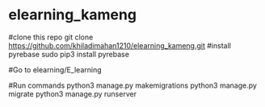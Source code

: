 # elearning_kameng

#clone this repo 
git clone https://github.com/khiladimahan1210/elearning_kameng.git
#install pyrebase sudo pip3 install pyrebase

#Go to elearning/E_learning

#Run commands
python3 manage.py makemigrations 
python3 manage.py migrate
python3 manage.py runserver
